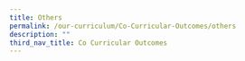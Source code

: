 ```yaml
---
title: Others
permalink: /our-curriculum/Co-Curricular-Outcomes/others
description: ""
third_nav_title: Co Curricular Outcomes
---
```


